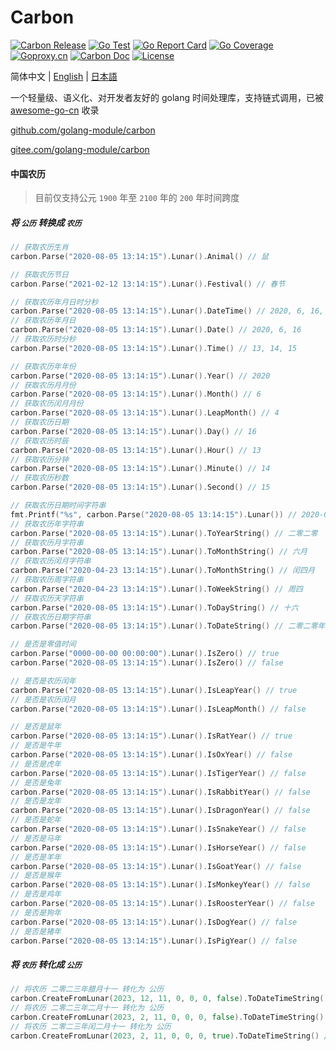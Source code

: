 # Carbon

[![Carbon Release](https://img.shields.io/github/release/golang-module/carbon.svg)](https://github.com/golang-module/carbon/releases)
[![Go Test](https://github.com/golang-module/carbon/actions/workflows/test.yml/badge.svg)](https://github.com/golang-module/carbon/actions)
[![Go Report Card](https://goreportcard.com/badge/github.com/golang-module/carbon/v2)](https://goreportcard.com/report/github.com/golang-module/carbon/v2)
[![Go Coverage](https://codecov.io/gh/golang-module/carbon/branch/master/graph/badge.svg)](https://codecov.io/gh/golang-module/carbon)
[![Goproxy.cn](https://goproxy.cn/stats/github.com/golang-module/carbon/badges/download-count.svg)](https://goproxy.cn)
[![Carbon Doc](https://img.shields.io/badge/go.dev-reference-brightgreen?logo=go&logoColor=white&style=flat)](https://pkg.go.dev/github.com/golang-module/carbon/v2)
[![License](https://img.shields.io/github/license/golang-module/carbon)](https://github.com/golang-module/carbon/blob/master/LICENSE)

简体中文 | [English](README.md) | [日本語](README.jp.md)

一个轻量级、语义化、对开发者友好的 golang 时间处理库，支持链式调用，已被 [awesome-go-cn](https://github.com/yinggaozhen/awesome-go-cn#日期和时间 "awesome-go-cn") 收录

[github.com/golang-module/carbon](https://github.com/golang-module/carbon "github.com/golang-module/carbon")

[gitee.com/golang-module/carbon](https://gitee.com/golang-module/carbon "gitee.com/golang-module/carbon")

#### 中国农历

> 目前仅支持公元 `1900` 年至 `2100` 年的 `200` 年时间跨度

##### 将 `公历` 转换成 `农历`

```go
// 获取农历生肖
carbon.Parse("2020-08-05 13:14:15").Lunar().Animal() // 鼠

// 获取农历节日
carbon.Parse("2021-02-12 13:14:15").Lunar().Festival() // 春节

// 获取农历年月日时分秒
carbon.Parse("2020-08-05 13:14:15").Lunar().DateTime() // 2020, 6, 16, 13, 14, 15
// 获取农历年月日
carbon.Parse("2020-08-05 13:14:15").Lunar().Date() // 2020, 6, 16
// 获取农历时分秒
carbon.Parse("2020-08-05 13:14:15").Lunar().Time() // 13, 14, 15

// 获取农历年年份
carbon.Parse("2020-08-05 13:14:15").Lunar().Year() // 2020
// 获取农历月月份
carbon.Parse("2020-08-05 13:14:15").Lunar().Month() // 6
// 获取农历闰月月份
carbon.Parse("2020-08-05 13:14:15").Lunar().LeapMonth() // 4
// 获取农历日期
carbon.Parse("2020-08-05 13:14:15").Lunar().Day() // 16
// 获取农历时辰
carbon.Parse("2020-08-05 13:14:15").Lunar().Hour() // 13
// 获取农历分钟
carbon.Parse("2020-08-05 13:14:15").Lunar().Minute() // 14
// 获取农历秒数
carbon.Parse("2020-08-05 13:14:15").Lunar().Second() // 15

// 获取农历日期时间字符串
fmt.Printf("%s", carbon.Parse("2020-08-05 13:14:15").Lunar()) // 2020-06-16 13:14:15
// 获取农历年字符串
carbon.Parse("2020-08-05 13:14:15").Lunar().ToYearString() // 二零二零
// 获取农历月字符串
carbon.Parse("2020-08-05 13:14:15").Lunar().ToMonthString() // 六月
// 获取农历闰月字符串
carbon.Parse("2020-04-23 13:14:15").Lunar().ToMonthString() // 闰四月
// 获取农历周字符串
carbon.Parse("2020-04-23 13:14:15").Lunar().ToWeekString() // 周四
// 获取农历天字符串
carbon.Parse("2020-08-05 13:14:15").Lunar().ToDayString() // 十六
// 获取农历日期字符串
carbon.Parse("2020-08-05 13:14:15").Lunar().ToDateString() // 二零二零年六月十六

// 是否是零值时间
carbon.Parse("0000-00-00 00:00:00").Lunar().IsZero() // true
carbon.Parse("2020-08-05 13:14:15").Lunar().IsZero() // false

// 是否是农历闰年
carbon.Parse("2020-08-05 13:14:15").Lunar().IsLeapYear() // true
// 是否是农历闰月
carbon.Parse("2020-08-05 13:14:15").Lunar().IsLeapMonth() // false

// 是否是鼠年
carbon.Parse("2020-08-05 13:14:15").Lunar().IsRatYear() // true
// 是否是牛年
carbon.Parse("2020-08-05 13:14:15").Lunar().IsOxYear() // false
// 是否是虎年
carbon.Parse("2020-08-05 13:14:15").Lunar().IsTigerYear() // false
// 是否是兔年
carbon.Parse("2020-08-05 13:14:15").Lunar().IsRabbitYear() // false
// 是否是龙年
carbon.Parse("2020-08-05 13:14:15").Lunar().IsDragonYear() // false
// 是否是蛇年
carbon.Parse("2020-08-05 13:14:15").Lunar().IsSnakeYear() // false
// 是否是马年
carbon.Parse("2020-08-05 13:14:15").Lunar().IsHorseYear() // false
// 是否是羊年
carbon.Parse("2020-08-05 13:14:15").Lunar().IsGoatYear() // false
// 是否是猴年
carbon.Parse("2020-08-05 13:14:15").Lunar().IsMonkeyYear() // false
// 是否是鸡年
carbon.Parse("2020-08-05 13:14:15").Lunar().IsRoosterYear() // false
// 是否是狗年
carbon.Parse("2020-08-05 13:14:15").Lunar().IsDogYear() // false
// 是否是猪年
carbon.Parse("2020-08-05 13:14:15").Lunar().IsPigYear() // false
```

##### 将 `农历` 转化成 `公历`

```go
// 将农历 二零二三年腊月十一 转化为 公历
carbon.CreateFromLunar(2023, 12, 11, 0, 0, 0, false).ToDateTimeString() // 2024-01-21 00:00:00
// 将农历 二零二三年二月十一 转化为 公历
carbon.CreateFromLunar(2023, 2, 11, 0, 0, 0, false).ToDateTimeString() // 2023-03-02 00:00:00
// 将农历 二零二三年闰二月十一 转化为 公历
carbon.CreateFromLunar(2023, 2, 11, 0, 0, 0, true).ToDateTimeString() // 2023-04-01 00:00:00
```